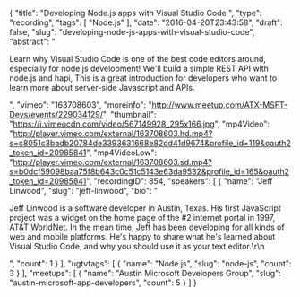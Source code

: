 {
  "title": "Developing Node.js apps with Visual Studio Code ",
  "type": "recording",
  "tags": [
    "Node.js"
  ],
  "date": "2016-04-20T23:43:58",
  "draft": false,
  "slug": "developing-node-js-apps-with-visual-studio-code",
  "abstract": "<p>Learn why Visual Studio Code is one of the best code editors around, especially for node.js development! We'll build a simple REST API with node.js and hapi, This is a great introduction for developers who want to learn more about server-side Javascript and APIs.</p>",
  "vimeo": "163708603",
  "moreinfo": "http://www.meetup.com/ATX-MSFT-Devs/events/229034129/",
  "thumbnail": "https://i.vimeocdn.com/video/567149928_295x166.jpg",
  "mp4Video": "http://player.vimeo.com/external/163708603.hd.mp4?s=c8051c3badb20784de3393631668e82dd41d9674&profile_id=119&oauth2_token_id=20985841",
  "mp4VideoLow": "http://player.vimeo.com/external/163708603.sd.mp4?s=b0dcf59098baa75f8b643c0c51c5143e63da9532&profile_id=165&oauth2_token_id=20985841",
  "recordingID": 854,
  "speakers": [
    {
      "name": "Jeff Linwood",
      "slug": "jeff-linwood",
      "bio": "<p>Jeff Linwood is a software developer in Austin, Texas. His first JavaScript project was a widget on the home page of the #2 internet portal in 1997, AT&T WorldNet. In the mean time, Jeff has been developing for all kinds of web and mobile platforms. He's happy to share what he's learned about Visual Studio Code, and why you should use it as your text editor.\r\n</p>",
      "count": 1
    }
  ],
  "ugtvtags": [
    {
      "name": "Node.js",
      "slug": "node-js",
      "count": 3
    }
  ],
  "meetups": [
    {
      "name": "Austin Microsoft Developers Group",
      "slug": "austin-microsoft-app-developers",
      "count": 5
    }
  ]
}